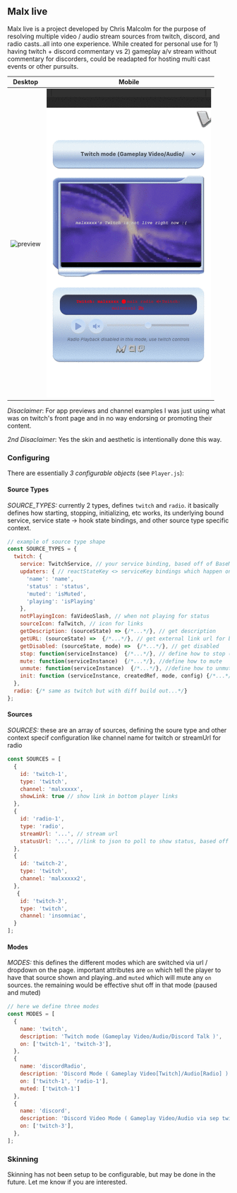 ## Malx live
Malx live is a project developed by Chris Malcolm for the purpose of resolving multiple video / audio stream sources from twitch, discord, and radio casts..all into one experience. While created for personal use for 1) having twitch + discord commentary vs 2) gameplay a/v stream without commentary for discorders, could be readapted for hosting multi cast events or other pursuits.


Desktop                         |  Mobile
:------------------------------:|:-------------------------:
![preview](assets/preview.gif)  |  ![mobile-preview](assets/preview-mobile.gif)


_Disaclaimer_: For app previews and channel examples I was just using what was on twitch's front page and in no way endorsing or promoting their content.

_2nd Disaclaimer_: Yes the skin and aesthetic is intentionally done this way. 

### Configuring
There are essentially *3 configurable objects* (see `Player.js`):

#### Source Types

*SOURCE_TYPES:* currently 2 types, defines `twitch` and `radio`. it basically defines how starting, stopping, initializing, etc works, its underlying bound service, service state -> hook state bindings, and other source type specific context.

```js
// example of source type shape 
const SOURCE_TYPES = {
  twitch: {
    service: TwitchService, // your service binding, based off of BaseMediaService
    updaters: { // reactStateKey <> serviceKey bindings which happen on your service changes)
      'name': 'name',
      'status' : 'status',
      'muted': 'isMuted',
      'playing': 'isPlaying'
    },
    notPlayingIcon: faVideoSlash, // when not playing for status
    sourceIcon: faTwitch, // icon for links
    getDescription: (sourceState) => {/*...*/}, // get description
    getURL: (sourceState) =>  {/*...*/}, // get external link url for bottom player links
    getDisabled: (sourceState, mode) =>  {/*...*/}, // get disabled
    stop: function(serviceInstance)  {/*...*/}, // define how to stop (pause)
    mute: function(serviceInstance)  {/*...*/}, //define how to mute 
    unmute: function(serviceInstance)  {/*...*/}, //define how to unmute 
    init: function (serviceInstance, createdRef, mode, config) {/*...*/}, //define how to init (refs, polling, setup) 
  },  
  radio: {/* same as twitch but with diff build out...*/}
};
```


#### Sources

*SOURCES:* these are an array of sources, defining the soure type and other context specif configuration like channel name for twitch or streamUrl for radio

```js
const SOURCES = [
  {
    id: 'twitch-1',
    type: 'twitch',
    channel: 'malxxxxx',
    showLink: true // show link in bottom player links
  },
  {
    id: 'radio-1',
    type: 'radio',
    streamUrl: '...', // stream url
    statusUrl: '...', //link to json to poll to show status, based off of cloudrad.io's status json api
  },
  {
    id: 'twitch-2',
    type: 'twitch',
    channel: 'malxxxxx2',
  },
   {
    id: 'twitch-3',
    type: 'twitch',
    channel: 'insomniac',
  }
];
```

#### Modes

*MODES:* this defines the different modes which are switched via url / dropdown on the page. important attributes are `on` which tell the player to have that source shown and playing..and `muted` which will mute any `on` sources. the remaining would be effective shut off in that mode (paused and muted)

```js
// here we define three modes
const MODES = [
  {
    name: 'twitch',
    description: 'Twitch mode (Gameplay Video/Audio/Discord Talk )',
    on: ['twitch-1', 'twitch-3'],
  },
  {
    name: 'discordRadio',
    description: 'Discord Mode ( Gameplay Video[Twitch]/Audio[Radio] )',
    on: ['twitch-1', 'radio-1'],
    muted: ['twitch-1']
  },
  {
    name: 'discord',
    description: 'Discord Video Mode ( Gameplay Video/Audio via sep twitch )',
    on: ['twitch-3'],
  },
];

```

### Skinning

Skinning has not been setup to be configurable, but may be done in the future. Let me know if you are interested.